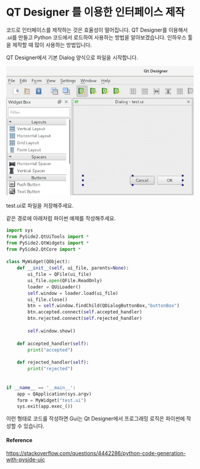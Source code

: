 # QT Designer 를 이용한 인터페이스 제작
코드로 인터페이스를 제작하는 것은 효율성이 떨어집니다.
QT Designer를 이용해서 .ui를 만들고 Python 코드에서 로드하여 사용하는 방법을 알아보겠습니다.
인하우스 툴을 제작할 때 많이 사용하는 방법입니다.

QT Designer에서 기본 Dialog 양식으로 파일을 시작합니다.

![qtdesigner_basic_dialog](../figures/basic_dialog.png)

test.ui로 파일을 저장해주세요. 

같은 경로에 아래처럼 파이썬 예제를 작성해주세요.

```python
import sys  
from PySide2.QtUiTools import *
from PySide2.QtWidgets import *
from PySide2.QtCore import *

class MyWidget(QObject):
    def __init__(self, ui_file, parents=None):
        ui_file = QFile(ui_file)
        ui_file.open(QFile.ReadOnly)
        loader = QUiLoader()
        self.window = loader.load(ui_file)
        ui_file.close()
        btn = self.window.findChild(QDialogButtonBox,"buttonBox")
        btn.accepted.connect(self.accepted_handler)
        btn.rejected.connect(self.rejected_handler)

        self.window.show()
			
    def accepted_handler(self):
        print("accepted")

    def rejected_handler(self):
        print("rejected")
		

if __name__ == '__main__':  
    app = QApplication(sys.argv)
    form = MyWidget("test.ui")
    sys.exit(app.exec_())
```

이런 형태로 코드를 작성하면 Gui는 Qt Designer에서 프로그래밍 로직은 파이썬에 작성할 수 있습니다.

#### Reference
https://stackoverflow.com/questions/4442286/python-code-generation-with-pyside-uic